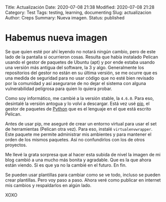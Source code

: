 Title: Actualización
Date: 2020-07-08 21:38
Modified: 2020-07-08 21:28
Category: Test
Tags: testing, learning, documenting
Slug: actualizacion
Author: Creps
Summary: Nueva imagen.
Status: published

# Habemus nueva imagen

Se que quien esté por ahí leyendo no notará ningún cambio, pero de este lado de la pantalla si ocurrieron cosas. Resulta que había instalado Pelican usando el gestor de paquetes de Ubuntu (apt) y por ende estaba usando una versión más antigua del software, la 3 y algo. Generalmente los repositorios del gestor no están en su última versión, se me ocurre que es una medida de seguridad para no usar código que no esté bien revisado por la comunidad y así asegurarse de no dejar el sistema con alguna vulnerabilidad peligrosa para quien lo quiera probar.

Como soy informático, me cambié a la versión stable, la `4.6.0`. Para eso, desintalé la versión antogua y lo volví a descargar. Está vez usé [pip](https://pypi.org/project/pip/), el gestor de paquetes de [Python](https://www.python.org/) que es el lenguaje en el que está escrito Pelican.

Antes de usar pip, me aseguré de crear un entorno virtual para usar el set de herramientas (Pelican otra vez). Para eso, instalé `virtualenvwrapper`. Este paquete me permite administrar mis ambientes y para mantener el orden de los mismos paquetes. Así no confundirlos con los de otros proyectos.

Me llevé la grata sorpresa que al hacer esta subida de nivel la imagen de mi blog cambió a una mucho más bonita y agradable. Que es la que ahora están viendo. Si es que ya no la cambié en el futuro. En fin.

Se pueden usar plantillas para cambiar como se ve todo, incluso se pueden crear plantillas. Pero voy paso a paso. Ahora veré como publicar en internet mis cambios y respaldarlos en algún lado.

XOXO